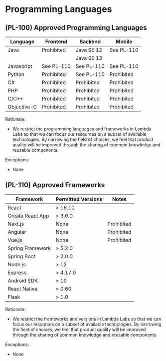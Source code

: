 # Programming Languages

## (PL-100) Approved Programming Languages

Language     | Frontend      | Backend      | Mobile
------------ | ------------- | ------------ | ------------
Java         | Prohibited    | Java SE 12   | See PL-110
             |               | Java SE 13   |
Javascript   | See PL-110    | See PL-110   | See PL-110
Python       | Prohibited    | See PL-110   | Prohibited
C#           | Prohibited    | Prohibited   | Prohibited
PHP          | Prohibited    | Prohibited   | Prohibited
C/C++        | Prohibited    | Prohibited   | Prohibited
Objective-C  | Prohibited    | Prohibited   | Prohibited

Rationale:

- We restrict the programming languages and frameworks in Lambda Labs so that
  we can focus our resources on a subset of available technologies. By
  narrowing the field of choices, we feel that product quality will be improved
  through the sharing of common knowledge and reusable components.

Exceptions:

- None

## (PL-110) Approved Frameworks

Framework        | Permitted Versions | Notes
---------------- | ------------------ | ------------
React            | > 16.10            |
Create React App | > 3.0.0            |
Next.js          | None               | Prohibited
Angular          | None               | Prohibited
Vue.js           | None               | Prohibited
Spring Framework | > 5.2.0            |
Spring Boot      | > 2.0.0            |
Node.js          | > 12               |
Express          | > 4.17.0           |
Android SDK      | > 10               |
React Native     | > 0.60             |
Flask            | > 1.0              |

Rationale:

- We restrict the frameworks and versions in Lambda Labs so that we can focus our
  resources on a subset of available technologies. By narrowing the field of
  choices, we feel that product quality will be improved through the sharing of
  common knowledge and reusable components.

Exceptions:

- None
